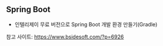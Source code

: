 ## Spring Boot

* 인텔리제이 무료 버전으로 Spring Boot 개발 환경 만들기(Gradle)

참고 사이트: https://www.bsidesoft.com/?p=6926





